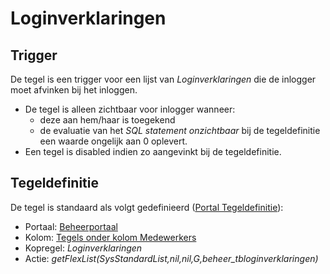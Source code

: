 # Loginverklaringen

## Trigger

De tegel is een trigger voor een lijst van *Loginverklaringen* die de inlogger moet afvinken bij het inloggen.

* De tegel is alleen zichtbaar voor inlogger wanneer:
  * deze aan hem/haar is toegekend
  * de evaluatie van het *SQL statement onzichtbaar* bij de tegeldefinitie een waarde ongelijk aan 0 oplevert.
* Een tegel is disabled indien zo aangevinkt bij de tegeldefinitie.

## Tegeldefinitie

De tegel is standaard als volgt gedefinieerd ([Portal Tegeldefinitie](/docs/instellen_inrichten/portaldefinitie/portal_tegel.md)):

* Portaal: [Beheerportaal](/docs/probleemoplossing/portalen_en_moduleschermen/beheerportaal.md)
* Kolom: [Tegels onder kolom Medewerkers](/docs/probleemoplossing/portalen_en_moduleschermen/beheerportaal/tegels_onder_kolom_medewerkers.md)
* Kopregel: *Loginverklaringen*
* Actie: *getFlexList(SysStandardList,nil,nil,G,beheer_tbloginverklaringen)*
